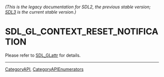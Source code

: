 ###### (This is the legacy documentation for SDL2, the previous stable version; [SDL3](https://wiki.libsdl.org/SDL3/) is the current stable version.)
# SDL_GL_CONTEXT_RESET_NOTIFICATION

Please refer to [SDL_GLattr](SDL_GLattr) for details.

----
[CategoryAPI](CategoryAPI), [CategoryAPIEnumerators](CategoryAPIEnumerators)

